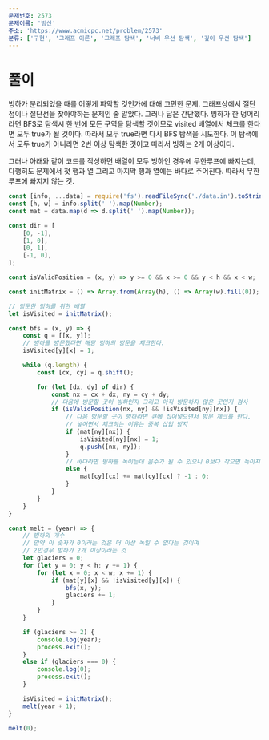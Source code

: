 ```yaml
---
문제번호: 2573
문제이름: '빙산'
주소: 'https://www.acmicpc.net/problem/2573'
분류: ['구현', '그래프 이론', '그래프 탐색', '너비 우선 탐색', '깊이 우선 탐색']
---
```


# 풀이

빙하가 분리되었을 때를 어떻게 파악할 것인가에 대해 고민한 문제. 그래프상에서 절단점이나 절단선을 찾아야하는 문제인 줄 알았다. 그러나 답은 간단했다. 빙하가 한 덩어리라면 BFS로 탐색시 한 번에 모든 구역을 탐색할 것이므로 visited 배열에서 체크를 한다면 모두 true가 될 것이다. 따라서 모두 true라면 다시 BFS 탐색을 시도한다. 이 탐색에서 모두 true가 아니라면 2번 이상 탐색한 것이고 따라서 빙하는 2개 이상이다.

그러나 아래와 같이 코드를 작성하면 배열이 모두 빙하인 경우에 무한루프에 빠지는데, 다행히도 문제에서 첫 행과 열 그리고 마지막 행과 열에는 바다로 주어진다. 따라서 무한루프에 빠지지 않는 것.

```js
const [info, ...data] = require('fs').readFileSync('./data.in').toString().trim().split('\n');
const [h, w] = info.split(' ').map(Number);
const mat = data.map(d => d.split(' ').map(Number));

const dir = [
    [0, -1],
    [1, 0],
    [0, 1],
    [-1, 0],
];

const isValidPosition = (x, y) => y >= 0 && x >= 0 && y < h && x < w;

const initMatrix = () => Array.from(Array(h), () => Array(w).fill(0));

// 방문한 빙하를 위한 배열
let isVisited = initMatrix();

const bfs = (x, y) => {
    const q = [[x, y]];
    // 빙하를 방문했다면 해당 빙하의 방문을 체크한다.
    isVisited[y][x] = 1;

    while (q.length) {
        const [cx, cy] = q.shift();

        for (let [dx, dy] of dir) {
            const nx = cx + dx, ny = cy + dy;
            // 다음에 방문할 곳이 빙하인지 그리고 아직 방문하지 않은 곳인지 검사
            if (isValidPosition(nx, ny) && !isVisited[ny][nx]) {
                // 다음 방문할 곳이 빙하라면 큐에 집어넣으면서 방문 체크를 한다.
                // 넣어면서 체크하는 이유는 중복 삽입 방지
                if (mat[ny][nx]) {
                    isVisited[ny][nx] = 1;
                    q.push([nx, ny]);
                }
                // 바다라면 빙하를 녹이는데 음수가 될 수 있으니 0보다 작으면 녹이지 않는다.
                else {
                    mat[cy][cx] += mat[cy][cx] ? -1 : 0;
                }
            }
        }
    }
}

const melt = (year) => {
    // 빙하의 개수
    // 만약 이 숫자가 0이라는 것은 더 이상 녹일 수 없다는 것이며
    // 2인경우 빙하가 2개 이상이라는 것
    let glaciers = 0;
    for (let y = 0; y < h; y += 1) {
        for (let x = 0; x < w; x += 1) {
            if (mat[y][x] && !isVisited[y][x]) {
                bfs(x, y);
                glaciers += 1;
            }
        }
    }

    if (glaciers >= 2) {
        console.log(year);
        process.exit();
    }
    else if (glaciers === 0) {
        console.log(0);
        process.exit();
    }

    isVisited = initMatrix();
    melt(year + 1);
}

melt(0);
```
